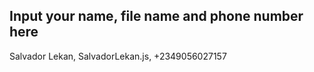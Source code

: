 ## Input your name, file name and phone number here

Salvador Lekan, SalvadorLekan.js, +2349056027157
